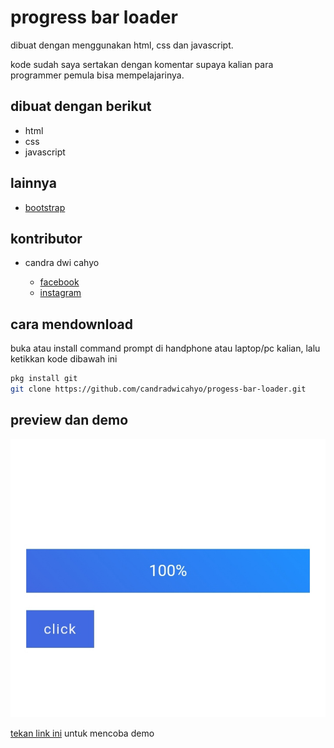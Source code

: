 # progress bar loader

dibuat dengan menggunakan html, css dan javascript.

kode sudah saya sertakan dengan komentar supaya kalian para programmer pemula bisa mempelajarinya.

## dibuat dengan berikut

* html
* css
* javascript

## lainnya

* [bootstrap](https://getbootstrap.com)

## kontributor

* candra dwi cahyo

  * [facebook](https://facebook.com/candradwicahyo18)
  * [instagram](https://instagram.com/candradwicahyo18)

## cara mendownload

buka atau install command prompt di handphone atau laptop/pc kalian, lalu ketikkan kode dibawah ini

```bash 
pkg install git 
git clone https://github.com/candradwicahyo/progess-bar-loader.git
```

## preview dan demo 

![preview](https://github.com/candradwicahyo/progress-bar-loader/blob/master/image.jpg)

[tekan link ini](https://candradwicahyo.github.io/progress-bar-loader) untuk mencoba demo 